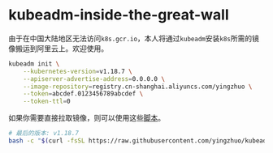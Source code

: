 # kubeadm-inside-the-great-wall

由于在中国大陆地区无法访问`k8s.gcr.io`，本人将通过`kubeadm`安装`k8s`所需的镜像搬运到阿里云上。欢迎使用。

```bash
kubeadm init \
	--kubernetes-version=v1.18.7 \
	--apiserver-advertise-address=0.0.0.0 \
	--image-repository=registry.cn-shanghai.aliyuncs.com/yingzhuo \
	--token=abcdef.0123456789abcdef \
	--token-ttl=0
```

如果你需要直接拉取镜像，则可以使用这些[脚本](./.shell)。

```bash
# 最后的版本: v1.18.7
bash -c "$(curl -fsSL https://raw.githubusercontent.com/yingzhuo/kubeadm-inside-the-great-wall/master/.shell/pull-1.18.7.sh)"
```
